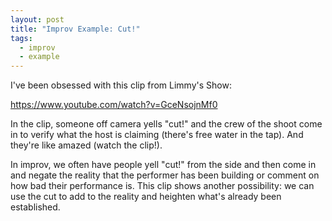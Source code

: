 ```yaml
---
layout: post
title: "Improv Example: Cut!"
tags:
  - improv
  - example
---
```

I've been obsessed with this clip from Limmy's Show:

https://www.youtube.com/watch?v=GceNsojnMf0

In the clip, someone off camera yells "cut!" and the crew of the shoot come in to verify what the host is claiming (there's free water in the tap). And they're like amazed (watch the clip!).

In improv, we often have people yell "cut!" from the side and then come in and negate the reality that the performer has been building or comment on how bad their performance is. This clip shows another possibility: we can use the cut to add to the reality and heighten what's already been established. 